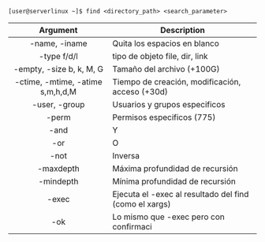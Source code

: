 ```terminal
[user@serverlinux ~]$ find <directory_path> <search_parameter>
```
| Argument | Description |
|:--------:| ----------- |
| -name, -iname | Quita los espacios en blanco |
| -type f/d/l | tipo de objeto file, dir, link |
| -empty, -size b, k, M, G | Tamaño del archivo (+100G) |
| -ctime, -mtime, -atime s,m,h,d,M | Tiempo de creación, modificación, acceso (+30d) |
| -user, -group | Usuarios y grupos especificos |
| -perm | Permisos especificos (775) |
| -and | Y |
| -or | O |
| -not | Inversa |
| -maxdepth | Máxima profundidad de recursión |
| -mindepth | Mínima profundidad de recursión |
| -exec | Ejecuta el -exec al resultado del find (como el xargs) |
| -ok | Lo mismo que -exec pero con confirmaci |